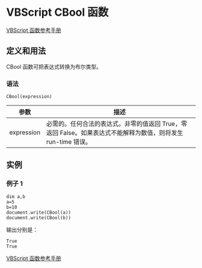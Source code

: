 # VBScript CBool 函数

[VBScript 函数参考手册](/vbscript/vbscript_ref_functions.asp "VBScript 函数")

## 定义和用法

CBool 函数可把表达式转换为布尔类型。

### 语法

```
CBool(expression)
```

| 参数 | 描述 |
| --- | --- |
| expression | 必需的。任何合法的表达式。非零的值返回 True，零返回 False。如果表达式不能解释为数值，则将发生 run-time 错误。 |

## 实例

### 例子 1

```
dim a,b
a=5
b=10
document.write(CBool(a))
document.write(CBool(b))
```

输出分别是：

```
True
True
```

[VBScript 函数参考手册](/vbscript/vbscript_ref_functions.asp "VBScript 函数")

